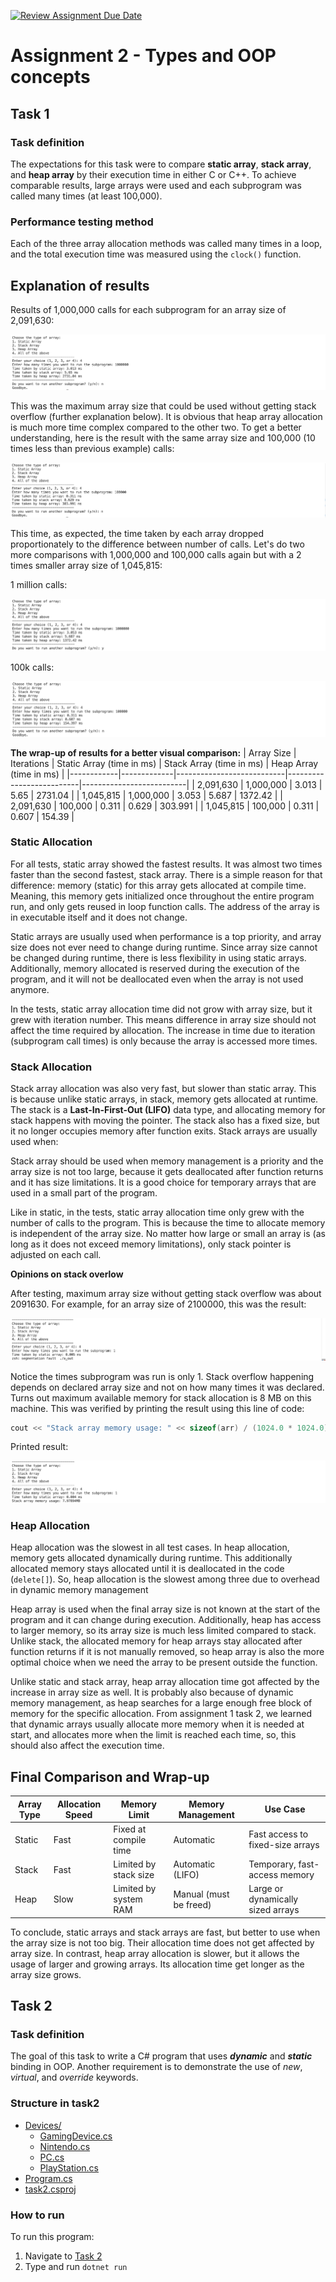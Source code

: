 [![Review Assignment Due Date](https://classroom.github.com/assets/deadline-readme-button-22041afd0340ce965d47ae6ef1cefeee28c7c493a6346c4f15d667ab976d596c.svg)](https://classroom.github.com/a/gYiweL7m)

# Assignment 2 - Typеs and OOP concеpts

## Task 1
### Task definition
The expectations for this task were to compare **static array**, **stack array**, and **heap array** by their execution time in either C or C++. To achieve comparable results, large arrays were used and each subprogram was called many times (at least 100,000).

### Performance testing method
Each of the three array allocation methods was called many times in a loop, and the total execution time was measured using the ```clock()``` function. 

## Explanation of results
Results of 1,000,000 calls for each subprogram for an array size of 2,091,630: 

![alt text](task1/images/1m_full.png)

This was the maximum array size that could be used without getting stack overflow (further explanation below). It is obvious that heap array allocation is much more time complex compared to the other two. To get a better understanding, here is the result with the same array size and 100,000 (10 times less than previous example) calls:

![alt text](task1/images/100k_full.png)

This time, as expected, the time taken by each array dropped proportionately to the difference between number of calls. Let's do two more comparisons with 1,000,000 and 100,000 calls again but with a 2 times smaller array size of 1,045,815:

1 million calls:

![1.000.000 calls](task1/images/1m_halfsize.png)

100k calls:

![100.000 calls](task1/images/100k_halfsize.png)

**The wrap-up of results for a better visual comparison:**
| Array Size | Iterations  | Static Array (time in ms) | Stack Array (time in ms) | Heap Array (time in ms) |
|------------|-------------|---------------------------|--------------------------|--------------------------|
| 2,091,630  | 1,000,000   |      3.013                |        5.65              |       2731.04            |
| 1,045,815  | 1,000,000   |      3.053                |        5.687             |       1372.42            |
| 2,091,630  | 100,000     |      0.311                |        0.629             |       303.991            |
| 1,045,815  | 100,000     |      0.311                |        0.607             |       154.39             |


### Static Allocation

For all tests, static array showed the fastest results. It was almost two times faster than the second fastest, stack array. There is a simple reason for that difference: memory (static) for this array gets allocated at compile time. Meaning, this memory gets initialized once throughout the entire program run, and only gets reused in loop function calls. The address of the array is in executable itself and it does not change. 

Static arrays are usually used when performance is a top priority, and array size does not ever need to change during runtime. Since array size cannot be changed during runtime, there is less flexibility in using static arrays. Additionally, memory allocated is reserved during the execution of the program, and it will not be deallocated even when the array is not used anymore. 

In the tests, static array allocation time did not grow with array size, but it grew with iteration number. This means difference in array size should not affect the time required by allocation. The increase in time due to iteration (subprogram call times) is only because the array is accessed more times.


### Stack Allocation

Stack array allocation was also very fast, but slower than static array. This is because unlike static arrays, in stack, memory gets allocated at runtime. The stack is a **Last-In-First-Out (LIFO)** data type, and allocating memory for stack happens with moving the pointer. The stack also has a fixed size, but it no longer occupies memory after function exits. Stack arrays are usually used when: 

Stack array should be used when memory management is a priority and the array size is not too large, because it gets deallocated after function returns and it has size limitations. It is a good choice for temporary arrays that are used in a small part of the program.

Like in static, in the tests, static array allocation time only grew with the number of calls to the program. This is because the time to allocate memory is independent of the array size. No matter how large or small an array is (as long as it does not exceed memory limitations), only stack pointer is adjusted on each call.

**Opinions on stack overlow**

After testing, maximum array size without getting stack overflow was about 2091630. For example, for an array size of 2100000, this was the result:

![alt text](task1/images/stack_overflow.png)

Notice the times subprogram was run is only 1. Stack overflow happening depends on declared array size and not on how many times it was declared. Turns out maximum available memory for stack allocation is 8 MB on this machine. This was verified by printing the result using this line of code: 

```C++
cout << "Stack array memory usage: " << sizeof(arr) / (1024.0 * 1024.0) << "MB" << endl;
```

Printed result:

![alt text](task1/images/stack_memory.png)

### Heap Allocation

Heap allocation was the slowest in all test cases. In heap allocation, memory gets allocated dynamically during runtime. This additionally allocated memory stays allocated until it is deallocated in the code (```delete[]```). So, heap allocation is the slowest among three due to overhead in dynamic memory management 

Heap array is used when the final array size is not known at the start of the program and it can change during execution. Additionally, heap has access to larger memory, so its array size is much less limited compared to stack. Unlike stack, the allocated memory for heap arrays stay allocated after function returns if it is not manually removed, so heap array is also the more optimal choice when we need the array to be present outside the function.

Unlike static and stack array, heap array allocation time got affected by the increase in array size as well. It is probably also because of dynamic memory management, as heap searches for a large enough free block of memory for the specific allocation. From assignment 1 task 2, we learned that dynamic arrays usually allocate more memory when it is needed at start, and allocates more when the limit is reached each time, so, this should also affect the execution time.

## Final Comparison and Wrap-up

| Array Type | Allocation Speed  | Memory Limit           | Memory Management          | Use Case                               |
|------------|-------------------|------------------------|----------------------------|----------------------------------------|
| Static     | Fast              | Fixed at compile time  | Automatic                  | Fast access to fixed-size arrays       |
| Stack      | Fast              | Limited by stack size  | Automatic (LIFO)           | Temporary, fast-access memory          |
| Heap       | Slow              | Limited by system RAM  | Manual (must be freed)     | Large or dynamically sized arrays      |

To conclude, static arrays and stack arrays are fast, but better to use when the array size is not too big. Their allocation time does not get affected by array size. In contrast, heap array allocation is slower, but it allows the usage of larger and growing arrays. Its allocation time get longer as the array size grows.


## Task 2
### Task definition
The goal of this task to write a C# program that uses ***dynamic*** and ***static*** binding in OOP. Another requirement is to demonstrate the use of *new*, *virtual*, and *override* keywords.

### Structure in task2
 * [Devices/](task2/Devices/)
   * [GamingDevice.cs](task2/Devices/GamingDevice.cs)
   * [Nintendo.cs](task2/Devices/Nintendo.cs)
   * [PC.cs](task2/Devices/PC.cs)
   * [PlayStation.cs](task2/Devices/PlayStation.cs)
 * [Program.cs](task2/Program.cs)
 * [task2.csproj](task2/task2.csproj)

### How to run
To run this program:

1. Navigate to [Task 2](task2)
2. Type and run ```dotnet run```